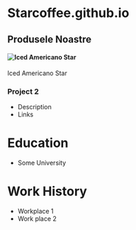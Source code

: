 # Starcoffee.github.io

## Produsele Noastre

#### ![Iced Americano Star](https://github.com/user-attachments/assets/8ccb18f1-68e0-483c-a30b-059f7d91c90f) 
Iced Americano
    Star

### Project 2
- Description
- Links

# Education
- Some University

# Work History
- Workplace 1
- Work place 2
